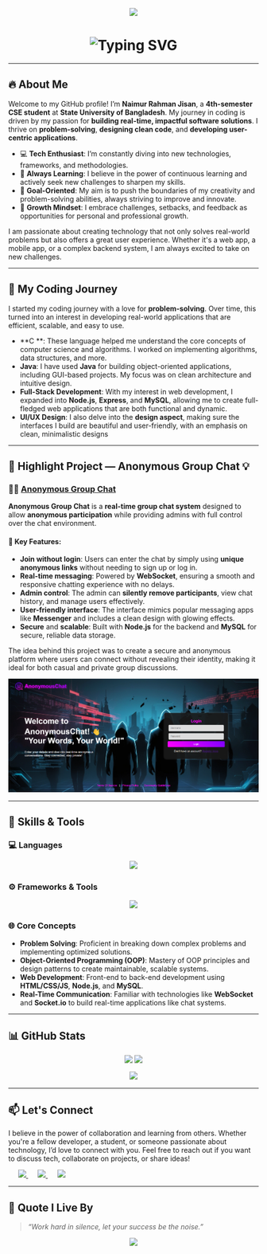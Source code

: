 <!-- Profile Banner -->
<p align="center">
  <img src="https://user-images.githubusercontent.com/74038190/225813708-98b745f2-7d22-48cf-9150-083f1b00d6c9.gif" width="1000"/>
</p>

<h1 align="center">
  <img src="https://readme-typing-svg.demolab.com?font=Fira+Code&weight=700&size=28&pause=1000&center=true&vCenter=true&width=750&lines=Hello+there+%F0%9F%91%8B%2C+I'm+Md+Naimur+Rahman+Jisan!;CSE+Student+%7C+Problem+Solver+%7C+Developer;Let's+build+the+future+of+tech..." alt="Typing SVG">
</h1>

---

## 🔥 About Me

Welcome to my GitHub profile! I’m **Naimur Rahman Jisan**, a **4th-semester CSE student** at **State University of Bangladesh**. My journey in coding is driven by my passion for **building real-time, impactful software solutions**. I thrive on **problem-solving**, **designing clean code**, and **developing user-centric applications**.

- 💻 **Tech Enthusiast**: I’m constantly diving into new technologies, frameworks, and methodologies.
- 🌱 **Always Learning**: I believe in the power of continuous learning and actively seek new challenges to sharpen my skills.
- 🎯 **Goal-Oriented**: My aim is to push the boundaries of my creativity and problem-solving abilities, always striving to improve and innovate.
- 🧠 **Growth Mindset**: I embrace challenges, setbacks, and feedback as opportunities for personal and professional growth.

I am passionate about creating technology that not only solves real-world problems but also offers a great user experience. Whether it's a web app, a mobile app, or a complex backend system, I am always excited to take on new challenges.

---

## 🚀 My Coding Journey

I started my coding journey with a love for **problem-solving**. Over time, this turned into an interest in developing real-world applications that are efficient, scalable, and easy to use.

- **C **: These language helped me understand the core concepts of computer science and algorithms. I worked on implementing algorithms, data structures, and more.
- **Java**: I have used **Java** for building object-oriented applications, including GUI-based projects. My focus was on clean architecture and intuitive design.
- **Full-Stack Development**: With my interest in web development, I expanded into **Node.js**, **Express**, and **MySQL**, allowing me to create full-fledged web applications that are both functional and dynamic.
- **UI/UX Design**: I also delve into the **design aspect**, making sure the interfaces I build are beautiful and user-friendly, with an emphasis on clean, minimalistic designs

---

## 💬 Highlight Project — **Anonymous Group Chat** 💡

### 👨‍💻 [Anonymous Group Chat](https://github.com/nr-jisan/anonymous-group-chat)

**Anonymous Group Chat** is a **real-time group chat system** designed to allow **anonymous participation** while providing admins with full control over the chat environment.

#### 🔑 Key Features:
- **Join without login**: Users can enter the chat by simply using **unique anonymous links** without needing to sign up or log in.
- **Real-time messaging**: Powered by **WebSocket**, ensuring a smooth and responsive chatting experience with no delays.
- **Admin control**: The admin can **silently remove participants**, view chat history, and manage users effectively.
- **User-friendly interface**: The interface mimics popular messaging apps like **Messenger** and includes a clean design with glowing effects.
- **Secure** and **scalable**: Built with **Node.js** for the backend and **MySQL** for secure, reliable data storage.

The idea behind this project was to create a secure and anonymous platform where users can connect without revealing their identity, making it ideal for both casual and private group discussions.

<p align="center">
  <img src="https://github.com/nr-jisan/nr-jisan/blob/main/AnonymousChatLogin.png?raw=true"/>
</p>

---

## 🧠 Skills & Tools

### 💻 **Languages**
<p align="center">
  <img src="https://skillicons.dev/icons?i=c,cpp,java,js,html,css,python" />
</p>

### ⚙️ **Frameworks & Tools**
<p align="center">
  <img src="https://skillicons.dev/icons?i=nodejs,express,mysql,figma,git,github,vscode,ps,canva" />
</p>

### 🌐 **Core Concepts**
- **Problem Solving**: Proficient in breaking down complex problems and implementing optimized solutions.
- **Object-Oriented Programming (OOP)**: Mastery of OOP principles and design patterns to create maintainable, scalable systems.
- **Web Development**: Front-end to back-end development using **HTML/CSS/JS**, **Node.js**, and **MySQL**.
- **Real-Time Communication**: Familiar with technologies like **WebSocket** and **Socket.io** to build real-time applications like chat systems.

---

## 📊 GitHub Stats

<p align="center">
  <img src="https://github-readme-stats.vercel.app/api?username=nr-jisan&show_icons=true&theme=default&border_radius=10" height="180px"/>
  <img src="https://github-readme-streak-stats.herokuapp.com?user=nr-jisan&theme=default&border_radius=10" height="180px"/>
</p>

<p align="center">
  <img src="https://github-readme-stats.vercel.app/api/top-langs/?username=nr-jisan&layout=compact&theme=default&langs_count=10" />
</p>

---

## 📫 Let's Connect

I believe in the power of collaboration and learning from others. Whether you're a fellow developer, a student, or someone passionate about technology, I’d love to connect with you. Feel free to reach out if you want to discuss tech, collaborate on projects, or share ideas!

<p align="center">
  
  </a>&nbsp;&nbsp;&nbsp;&nbsp;
  <a href="https://www.linkedin.com/in/naimur-rahman-jisan/" target="_blank">
    <img src="https://user-images.githubusercontent.com/74038190/235294012-0a55e343-37ad-4b0f-924f-c8431d9d2483.gif" width="100"/>
  </a>&nbsp;&nbsp;&nbsp;&nbsp;
  <a href="https://www.instagram.com/naimurrahmanjisan99/" target="_blank">
    <img src="https://user-images.githubusercontent.com/74038190/235294011-b8074c31-9097-4a65-a594-4151b58743a8.gif" width="100">
  </a>&nbsp;&nbsp;&nbsp;&nbsp;
  <a href="https://www.facebook.com/nrjisan" target="_blank">
    <img src="https://user-images.githubusercontent.com/74038190/235294013-a33e5c43-a01c-43f6-b44d-a406d8b4ab75.gif" width="100"/>
  </a>
</p>


---

## 🌟 Quote I Live By

> _“Work hard in silence, let your success be the noise.”_

<p align="center">
  <img src="https://readme-typing-svg.demolab.com?font=Fira+Code&weight=600&size=22&pause=1000&color=FFA500&center=true&vCenter=true&width=450&lines=Thanks+for+stopping+by+%F0%9F%91%80;Keep+Building.+Keep+Inspiring." />
</p>
